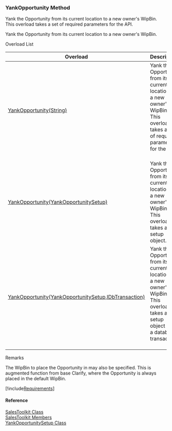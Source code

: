 ﻿### YankOpportunity Method

Yank the Opportunity from its current location to a new owner's WipBin. This overload takes a set of required parameters for the API.

Yank the Opportunity from its current location to a new owner's WipBin.

Overload List

| Overload | Description |
| --- | --- |
| [YankOpportunity(String)](FChoice.Toolkits.Clarify~FChoice.Toolkits.Clarify.Sales.SalesToolkit~YankOpportunity(String).md) | Yank the Opportunity from its current location to a new owner's WipBin. This overload takes a set of required parameters for the API.   |
| [YankOpportunity(YankOpportunitySetup)](FChoice.Toolkits.Clarify~FChoice.Toolkits.Clarify.Sales.SalesToolkit~YankOpportunity(YankOpportunitySetup).md) | Yank the Opportunity from its current location to a new owner's WipBin. This overload takes a setup object.   |
| [YankOpportunity(YankOpportunitySetup,IDbTransaction)](FChoice.Toolkits.Clarify~FChoice.Toolkits.Clarify.Sales.SalesToolkit~YankOpportunity(YankOpportunitySetup,IDbTransaction).md) | Yank the Opportunity from its current location to a new owner's WipBin. This overload takes a setup object and a database transaction.   |

Remarks

The WipBin to place the Opportunity in may also be specified. This is augmented function from base Clarify, where the Opportunity is always placed in the default WipBin.

[!include[Requirements](../partials/requirements.md)]



#### Reference

[SalesToolkit Class](FChoice.Toolkits.Clarify~FChoice.Toolkits.Clarify.Sales.SalesToolkit.md)  
[SalesToolkit Members](FChoice.Toolkits.Clarify~FChoice.Toolkits.Clarify.Sales.SalesToolkit_members.md)  
[YankOpportunitySetup Class](FChoice.Toolkits.Clarify~FChoice.Toolkits.Clarify.Sales.YankOpportunitySetup.md)